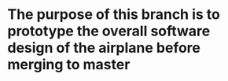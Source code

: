 # The purpose of this branch is to prototype the overall software design of the airplane before merging to master
